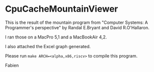 CpuCacheMountainViewer
======================

This is the result of the mountain program from "Computer Systems: A Programmer's perspective" by Randal E.Bryant and David R.O'Hallaron.

I ran those on a MacPro 5,1 and a MacBookAir 4,2.

I also attached the Excel graph generated.

Please run `make ARCH=<alpha,x86,riscv>` to compile this program.

Fabien
